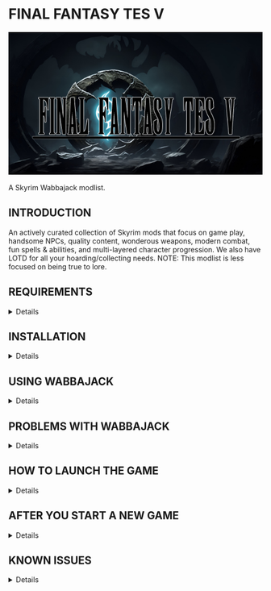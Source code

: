 # FINAL FANTASY TES V

![FINAL FANTASY TES V Title Image](https://github.com/McKaysPlay/FINAL-FANTASY-TES-V/blob/main/Final%20Fantasy%20TES%20V%20logo%20smaller.png)

A Skyrim Wabbajack modlist.

## INTRODUCTION

An actively curated collection of Skyrim mods that focus on game play, handsome NPCs, quality content, wonderous weapons, modern combat, fun spells & abilities, and multi-layered character progression. We also have LOTD for all your hoarding/collecting needs. NOTE: This modlist is less focused on being true to lore.

## REQUIREMENTS
<details>
  
* Steam version of the game installed
* Skyrim SE Creation Kit installed
* Skyrim Anniversary Edition installed
* [Nexus Premium Account](https://forums.nexusmods.com/index.php?/store/category/1-premium-membership/)
* [VectorPlexus Account](https://vectorplexis.com/)

</details> 
 
## INSTALLATION
<details>
  
## Installing Microsoft Visual C++ Redistributable Package

The _Microsoft Visual C++_ redistributable package is required for _Mod Organizer 2_ and you can download it from _Microsoft._ Download the x64 version under "Visual Studio 2015, 2017 and 2019" [here](https://aka.ms/vs/16/release/vc_redist.x64.exe).

## Steam Config

**Change Steam's Update Behavior**

To ensure that _Steam_ does not automatically update _Skyrim_ for you and lock you out of playing your _Wabbajack_ modlist(s), open the Properties window of _Skyrim AE_ in _Steam_, navigate to the Updates tab and change Automatic updates to _Only update this game when I launch it_. You should also disable the _Steam Cloud_. It is incompatible with the profile-specific saves of a _Wabbajack_ modlist.

**Set the Game language to English**

_Wabbajack_ will check your game files and make sure that your installed version is the same as my installed version. This also means that any other language than English will fail the installation. You can change the game's language in the Properties window as mentioned above. It may be required to verify your files afterward.

**Install Skyrim** 

The _Anniversary Edition_ upgrade is required. No exceptions will be made. If you do not have the game installed, do so and launch the vanilla game to download all _Creation Club_ content available with the upgrade. If for some reason you have problems with your _Steam_ installation, you may need to verify the local content as described in _Steam's_ documentation.

If you didn't see / do the step in the image below when you first launch Skyrim AE, then you either don't have the AE DLC or you missed this step.  Verify your Steam files for Skyrim AE which _should_ correct this for you. 

[Skyrim Anniversary Edition Download prompt](https://preview.redd.it/nt92sg8mdxy71.png?width=3840&format=png&auto=webp&v=enabled&s=4ab3b1b975064119797409185cedd9dfc5c5e5e7)

_Source: [Reddit Post](https://www.reddit.com/r/skyrim/comments/qrgion/screenshots_on_xbox_series_x/)_

**Do Not Use Any Part of This List in a Protected Folder**

This includes `Program Files,` `Program Files (x86)`, `Downloads`, `Documents`, the `Desktop` or any other folders that _Windows_ considers "Protected" (essential to the operating system). If the _Wabbajack_ folder, the _Skyrim Special Edition_ folder, the _Steam_ folder, the modlist folder or the downloads folder are in any of these directories, the modlist will not function properly. Relocate offending folders to a non-Protected location such as the root directory of one of your drives. (D:\ for example.)

**Do Not Use Any Protected Folders inside of OneDrive**

You will experience unusual behavior if your `My Games` folder (usually in the `Documents` folder) is part of a _OneDrive_ Cloud Folder. You will need to relocate it or disable _OneDrive._ There are no exceptions.

**Make Exceptions for Anti-Malware Programs**

Exclude antivirus and anti-malware programs from monitoring three directories: those containing the _Wabbajack_ app, the _Skyrim Special Edition_ game folder, and the directory in which you wish to install the modlist. _Wabbajack_ and _Mod Organizer 2_ both use low-level file system virtualization which most anti-malware programs falsely detect as malicious. 

Particularly intrusive malware solutions such as _Bitdefender_ and _Webroot_ don't propery respect exclusions and cannot be completely disabled -- they must be fully uninstalled.

**Set Pagefile to 40GB Or Above**

This can be accomplished in the System Settings for Windows. It is recommended to set the minimum and maximum pagefile size to `40,960` all on one solid state drive as mentioned above. More than one pagefile is not needed so long as it is large enough and located on a fast enough drive.

**Ensure Enough Free Storage Space**

FINAL FANTASY TES V requires **223GB** of space for the install and **134GB** of space for the downloads. You can have these located on seperate drives, or on the same drive for a total space requirement of **357GB**. Finally, I don't recommend reducing the free space on any drive below **15%** (the bar in _File Manager_ will turn red) or you will suffer performance problems.
  
</details>
  
##  USING WABBAJACK
<details>

The download and installation process can take a very long time depending on your system specs. 

It is advised to have ALL relevant folders (for `Wabbajack.exe`, `Steam`, the modlist folder, and the downloads folder) on a solid state drive. Do not place any of these folders on a hard disk drive, flash drive, or external drive of any kind. After the list is installed, you can relocate **only** the downloads folder to such a drive.

</details>

##  PROBLEMS WITH WABBAJACK
<details>

There are a lot of different scenarios where _Wabbajack_ will produce an error. **Re-run _Wabbajack_ before seeking assistance.** _Wabbajack_ will only download and reinstall the bare minimum necessary to get the modlist working. 

**DO NOT CONTACT MOD AUTHORS DIRECTLY.**

I, McKaysPlay, fully accept any responsibility for difficulties with this list and any conflicts I introduce, so please do not question mod authors on the _Nexus_, _Vector Plexus_, or any other site about bugs that may result from this lists' use. Direct your questions to the [McKaysPlay Discord](https://discord.gg/HVprjjaqwq), not the mod authors who should never be expected to support a modlist setup.

**Various files beginning with "cc" and ending with "esl" or "esm" failed to download.**

You did not purchase the $20 upgrade to Skyrim. This is not negotiable. Purchase it, verify it, delete it and re-download it if necessary, and try again.  

Again, if you don't / didn't see the below you don't have the AE version installed.

[Skyrim Anniversary Edition Download prompt](https://preview.redd.it/nt92sg8mdxy71.png?width=3840&format=png&auto=webp&v=enabled&s=4ab3b1b975064119797409185cedd9dfc5c5e5e7)

_Source: [Reddit Post](https://www.reddit.com/r/skyrim/comments/qrgion/screenshots_on_xbox_series_x/)_

**Could not download x:**

Some Internet providers have difficulty accessing the servers which host the files comprising the list. Try using a VPN (Virtual Private Network) with a terminus set to the United States. Free options include _ProtonVPN_ and _Cloudflare WARP._ If a download gets interrupted, you may need to delete all corrupt local copies before trying again.

**Wabbajack could not find m-Cy game folder:**

FINAL FANTASY TES V will not work with a GOG or pirated version of the game. If you own the game on _Steam,_ go back to the Installation step. If this still doesn't work, ensure that you are not running Wabbajack as an Administrator. **DO NOT ASK FOR HELP WITH PIRATED GAMES.**

</details>

## HOW TO LAUNCH THE GAME
<details>
  
1. Navigate to the location where you installed the Wabbajack list
1. Open Mod Organizer.exe
1. Use the drop down list in the top right corner of Mod Organizer to select _Final Fantasy TES V_
1. Click Run in the top right corner of Mod Organizer.
1. Wait a few minutes while Skyrim boots up to the Main Menu
1. Seriously, it takes a bit to get everything loaded

</details>

## AFTER YOU START A NEW GAME 
<details>

1. Create and name your character in Racemenu.
1. Wait for **ALL** the messages in the top left corner of your screen to stop scrolling by, this will take a few minutes.
1. Click OK on the _you need to close the menu now._ popup.
1. Click OK on the _MCM Configuration has finished playing_ popup.
1. Seriously, don't open any menus, don't save, don't talk to the little dragon, don't try to leave until there are no more messages scrolling in the top left corner of your screen.
1. When the game asks _Would you like to assign your attributes now?_ - Choose Yes.
1. When the game asks you to _Choose Difficulty Level for Ava_ - Choose Novice (30).
1. Loot the room for gear, weapons, food, potions, and spell books (feel free to take everything if you can carry it).
1. Hit Tab and open _MAGIC_ menu.
1. Navigate to _POWERS_ tab.
1. Equip _Reflect_.
1. Close menus.
1. Hit Z to activate Reflect and choose a Skill to increase by 10 points from your background before you were an adventurer.
1. Hit Tab to open _ITEMS_ menu.
1. Read _Spellforge Manual_.
1. Choose Yes to import spells, this will take a few minutes.
1. Close menus.
1. Wait until message shows up that all spells have been imported and click Ok.
1. Click _Conjure Forge: Not Learned_ to learn how to conjure the Spellforge
1. Click _Close_ to close menus.
1. Talk to The Messenger (the little dragon) and choose your fate **picking a vampire start is not recommended - see known issues**
1. Open and walk through the door, be patient as the game prepares and loads your world.
1. Shortly after loading into the game world Moonlight Tales will ask what option to scale the werewolf perks to - there is no wrong answer, choose what you like, you can always change your selection later with the configureation ring.
1. **If your character's face doesn't look right see known issues**
1. Go forth and adventure!
  
</details>

## KNOWN ISSUES
<details>
Please remember this is an ALPHA build. Bugs, crashes, and glitches should be expected (and reported!)

* Fire place textures are missing/purple (This is an Embers XD issue meaning I need to add another patch)
* Powerful and aggressive creatures start spawning in Vampire Coven/Caves **VERY** quickly after entering them. This should only be an issue if you picked a Vampire start - Run to the exit as quick as you can.
* The game can forget to load your face properly. Open up the console with `tilde`. Then type `showracemenu` and hit enter. Then close the console with `tilde` again. Then simply hit the Done key and accept the name of your character.
  
</details>
